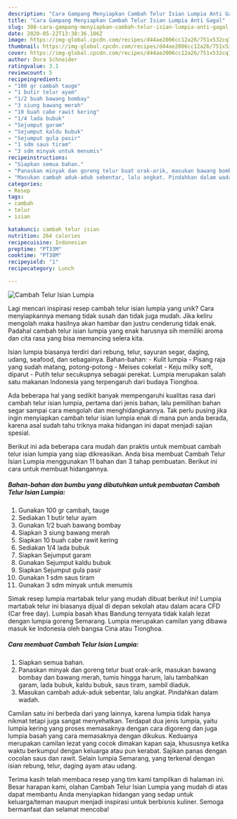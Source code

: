 ```yaml
---
description: "Cara Gampang Menyiapkan Cambah Telur Isian Lumpia Anti Gagal"
title: "Cara Gampang Menyiapkan Cambah Telur Isian Lumpia Anti Gagal"
slug: 388-cara-gampang-menyiapkan-cambah-telur-isian-lumpia-anti-gagal
date: 2020-05-22T13:38:36.106Z
image: https://img-global.cpcdn.com/recipes/d44ae2006cc12a26/751x532cq70/cambah-telur-isian-lumpia-foto-resep-utama.jpg
thumbnail: https://img-global.cpcdn.com/recipes/d44ae2006cc12a26/751x532cq70/cambah-telur-isian-lumpia-foto-resep-utama.jpg
cover: https://img-global.cpcdn.com/recipes/d44ae2006cc12a26/751x532cq70/cambah-telur-isian-lumpia-foto-resep-utama.jpg
author: Dora Schneider
ratingvalue: 3.1
reviewcount: 5
recipeingredient:
- "100 gr cambah tauge"
- "1 butir telur ayam"
- "1/2 buah bawang bombay"
- "3 siung bawang merah"
- "10 buah cabe rawit kering"
- "1/4 lada bubuk"
- "Sejumput garam"
- "Sejumput kaldu bubuk"
- "Sejumput gula pasir"
- "1 sdm saus tiram"
- "3 sdm minyak untuk menumis"
recipeinstructions:
- "Siapkan semua bahan."
- "Panaskan minyak dan goreng telur buat orak-arik, masukan bawang bombay dan bawang merah, tumis hingga harum, lalu tambahkan garam, lada bubuk, kaldu bubuk, saus tiram, sambil diaduk."
- "Masukan cambah aduk-aduk sebentar, lalu angkat. Pindahkan dalam wadah."
categories:
- Resep
tags:
- cambah
- telur
- isian

katakunci: cambah telur isian 
nutrition: 264 calories
recipecuisine: Indonesian
preptime: "PT33M"
cooktime: "PT38M"
recipeyield: "1"
recipecategory: Lunch

---
```



![Cambah Telur Isian Lumpia](https://img-global.cpcdn.com/recipes/d44ae2006cc12a26/751x532cq70/cambah-telur-isian-lumpia-foto-resep-utama.jpg)

Lagi mencari inspirasi resep cambah telur isian lumpia yang unik? Cara menyiapkannya memang tidak susah dan tidak juga mudah. Jika keliru mengolah maka hasilnya akan hambar dan justru cenderung tidak enak. Padahal cambah telur isian lumpia yang enak harusnya sih memiliki aroma dan cita rasa yang bisa memancing selera kita.

Isian lumpia biasanya terdiri dari rebung, telur, sayuran segar, daging, udang, seafood, dan sebagainya. Bahan-bahan: - Kulit lumpia - Pisang raja yang sudah matang, potong-potong - Meises cokelat - Keju milky soft, diparut - Putih telur secukupnya sebagai perekat. Lumpia merupakan salah satu makanan Indonesia yang terpengaruh dari budaya Tionghoa.

Ada beberapa hal yang sedikit banyak mempengaruhi kualitas rasa dari cambah telur isian lumpia, pertama dari jenis bahan, lalu pemilihan bahan segar sampai cara mengolah dan menghidangkannya. Tak perlu pusing jika ingin menyiapkan cambah telur isian lumpia enak di mana pun anda berada, karena asal sudah tahu triknya maka hidangan ini dapat menjadi sajian spesial.


Berikut ini ada beberapa cara mudah dan praktis untuk membuat cambah telur isian lumpia yang siap dikreasikan. Anda bisa membuat Cambah Telur Isian Lumpia menggunakan 11 bahan dan 3 tahap pembuatan. Berikut ini cara untuk membuat hidangannya.

<!--inarticleads1-->

##### Bahan-bahan dan bumbu yang dibutuhkan untuk pembuatan Cambah Telur Isian Lumpia:

1. Gunakan 100 gr cambah, tauge
1. Sediakan 1 butir telur ayam
1. Gunakan 1/2 buah bawang bombay
1. Siapkan 3 siung bawang merah
1. Siapkan 10 buah cabe rawit kering
1. Sediakan 1/4 lada bubuk
1. Siapkan Sejumput garam
1. Gunakan Sejumput kaldu bubuk
1. Siapkan Sejumput gula pasir
1. Gunakan 1 sdm saus tiram
1. Gunakan 3 sdm minyak untuk menumis


Simak resep lumpia martabak telur yang mudah dibuat berikut ini! Lumpia martabak telur ini biasanya dijual di depan sekolah atau dalam acara CFD (Car free day). Lumpia basah khas Bandung ternyata tidak kalah lezat dengan lumpia goreng Semarang. Lumpia merupakan camilan yang dibawa masuk ke Indonesia oleh bangsa Cina atau Tionghoa. 

<!--inarticleads2-->

##### Cara membuat Cambah Telur Isian Lumpia:

1. Siapkan semua bahan.
1. Panaskan minyak dan goreng telur buat orak-arik, masukan bawang bombay dan bawang merah, tumis hingga harum, lalu tambahkan garam, lada bubuk, kaldu bubuk, saus tiram, sambil diaduk.
1. Masukan cambah aduk-aduk sebentar, lalu angkat. Pindahkan dalam wadah.


Camilan satu ini berbeda dari yang lainnya, karena lumpia tidak hanya nikmat tetapi juga sangat menyehatkan. Terdapat dua jenis lumpia, yaitu lumpia kering yang proses memasaknya dengan cara digoreng dan juga lumpia basah yang cara memasaknya dengan dikukus. Keduanya merupakan camilan lezat yang cocok dimakan kapan saja, khususnya ketika waktu berkumpul dengan keluarga atau pun kerabat. Sajikan panas dengan cocolan saus dan rawit. Selain lumpia Semarang, yang terkenal dengan isian rebung, telur, daging ayam atau udang. 

Terima kasih telah membaca resep yang tim kami tampilkan di halaman ini. Besar harapan kami, olahan Cambah Telur Isian Lumpia yang mudah di atas dapat membantu Anda menyiapkan hidangan yang sedap untuk keluarga/teman maupun menjadi inspirasi untuk berbisnis kuliner. Semoga bermanfaat dan selamat mencoba!
